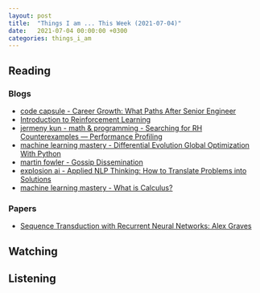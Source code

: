```yaml
---
layout: post
title:  "Things I am ... This Week (2021-07-04)"
date:   2021-07-04 00:00:00 +0300
categories: things_i_am
---
```


<!-- # Things I am ... This Week   -->

## Reading

### Blogs

- [code capsule - Career Growth: What Paths After Senior Engineer][cc1]
- [Introduction to Reinforcement Learning][ql1]
- [jermeny kun - math & programming - Searching for RH Counterexamples — Performance Profiling][jk1]
- [machine learning mastery - Differential Evolution Global Optimization With Python][mlm1]
- [martin fowler - Gossip Dissemination][mf1]
- [explosion ai - Applied NLP Thinking: How to Translate Problems into Solutions][exp1]
- [machine learning mastery - What is Calculus?][mlm2]

### Papers

- [Sequence Transduction with Recurrent Neural Networks: Alex Graves][paper1]

## Watching

## Listening

[cc1]:https://codecapsule.com/2021/06/15/career-growth-what-paths-after-senior-engineer/
[ql1]:https://deepnote.com/@ken-e7bd/Intro-to-Q-learning-in-RL-4R450s6_RVKJIC2xiqs71g
[jk1]:https://jeremykun.com/2021/02/02/searching-for-rh-counterexamples-performance-profiling/
[mlm1]:https://machinelearningmastery.com/differential-evolution-global-optimization-with-python/
[mf1]:https://martinfowler.com/articles/patterns-of-distributed-systems/gossip-dissemination.html
[exp1]:https://explosion.ai/blog/applied-nlp-thinking
[mlm2]:https://machinelearningmastery.com/what-is-calculus/
[paper1]:https://arxiv.org/pdf/1211.3711.pdf